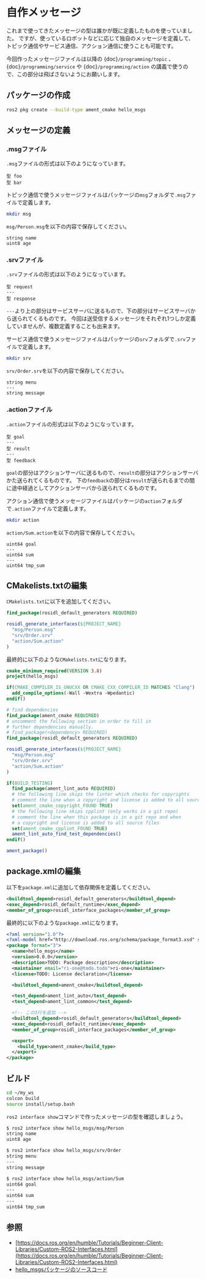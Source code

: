 # 自作メッセージ

これまで使ってきたメッセージの型は誰かが既に定義したものを使っていました。
ですが、使っているロボットなどに応じて独自のメッセージを定義して、トピック通信やサービス通信、アクション通信に使うことも可能です。

今回作ったメッセージファイルは以降の
{doc}`/programming/topic`
、
{doc}`/programming/service`
や
{doc}`/programming/action`
の講義で使うので、この部分は飛ばさないようにお願いします。

## パッケージの作成

```bash
ros2 pkg create --build-type ament_cmake hello_msgs
```

## メッセージの定義

### .msgファイル

`.msg`ファイルの形式は以下のようになっています。

```none
型 foo
型 bar
```

トピック通信で使うメッセージファイルはパッケージの`msg`フォルダで`.msg`ファイルで定義します。

```bash
mkdir msg
```

`msg/Person.msg`を以下の内容で保存してください。

```none
string name
uint8 age
```

### .srvファイル

`.srv`ファイルの形式は以下のようになっています。

```none
型 request
---
型 response
```

`---`より上の部分はサービスサーバに送るもので、下の部分はサービスサーバから送られてくるものです。
今回は送受信するメッセージをそれぞれ1つしか定義していませんが、複数定義することも出来ます。

サービス通信で使うメッセージファイルはパッケージの`srv`フォルダで`.srv`ファイルで定義します。

```bash
mkdir srv
```

`srv/Order.srv`を以下の内容で保存してください。

```none
string menu
---
string message
```

### .actionファイル

`.action`ファイルの形式は以下のようになっています。

```none
型 goal
---
型 result
---
型 feedback
```

`goal`の部分はアクションサーバに送るもので、`result`の部分はアクションサーバかた送られてくるものです。
下の`feedback`の部分は`result`が送られるまでの間に途中経過としてアクションサーバから送られてくるものです。

アクション通信で使うメッセージファイルはパッケージの`action`フォルダで`.action`ファイルで定義します。

```bash
mkdir action
```

`action/Sum.action`を以下の内容で保存してください。

```none
uint64 goal
---
uint64 sum
---
uint64 tmp_sum
```

## CMakelists.txtの編集

`CMakelists.txt`に以下を追加してください。

```cmake
find_package(rosidl_default_generators REQUIRED)

rosidl_generate_interfaces(${PROJECT_NAME}
  "msg/Person.msg"
  "srv/Order.srv"
  "action/Sum.action"
)
```

最終的に以下のような`CMakelists.txt`になります。

```cmake
cmake_minimum_required(VERSION 3.8)
project(hello_msgs)

if(CMAKE_COMPILER_IS_GNUCXX OR CMAKE_CXX_COMPILER_ID MATCHES "Clang")
  add_compile_options(-Wall -Wextra -Wpedantic)
endif()

# find dependencies
find_package(ament_cmake REQUIRED)
# uncomment the following section in order to fill in
# further dependencies manually.
# find_package(<dependency> REQUIRED)
find_package(rosidl_default_generators REQUIRED)

rosidl_generate_interfaces(${PROJECT_NAME}
  "msg/Person.msg"
  "srv/Order.srv"
  "action/Sum.action"
)

if(BUILD_TESTING)
  find_package(ament_lint_auto REQUIRED)
  # the following line skips the linter which checks for copyrights
  # comment the line when a copyright and license is added to all source files
  set(ament_cmake_copyright_FOUND TRUE)
  # the following line skips cpplint (only works in a git repo)
  # comment the line when this package is in a git repo and when
  # a copyright and license is added to all source files
  set(ament_cmake_cpplint_FOUND TRUE)
  ament_lint_auto_find_test_dependencies()
endif()

ament_package()
```

## package.xmlの編集

以下を`package.xml`に追加して依存関係を定義してください。

```xml
<buildtool_depend>rosidl_default_generators</buildtool_depend>
<exec_depend>rosidl_default_runtime</exec_depend>
<member_of_group>rosidl_interface_packages</member_of_group>
```

最終的に以下のような`package.xml`になります。

```xml
<?xml version="1.0"?>
<?xml-model href="http://download.ros.org/schema/package_format3.xsd" schematypens="http://www.w3.org/2001/XMLSchema"?>
<package format="3">
  <name>hello_msgs</name>
  <version>0.0.0</version>
  <description>TODO: Package description</description>
  <maintainer email="ri-one@todo.todo">ri-one</maintainer>
  <license>TODO: License declaration</license>

  <buildtool_depend>ament_cmake</buildtool_depend>

  <test_depend>ament_lint_auto</test_depend>
  <test_depend>ament_lint_common</test_depend>

  <!-- この3行を追加 -->
  <buildtool_depend>rosidl_default_generators</buildtool_depend>
  <exec_depend>rosidl_default_runtime</exec_depend>
  <member_of_group>rosidl_interface_packages</member_of_group>

  <export>
    <build_type>ament_cmake</build_type>
  </export>
</package>
```

## ビルド

```bash
cd ~/my_ws
colcon build
source install/setup.bash
```

`ros2 interface show`コマンドで作ったメッセージの型を確認しましょう。

```bash
$ ros2 interface show hello_msgs/msg/Person 
string name
uint8 age
```

```bash
$ ros2 interface show hello_msgs/srv/Order
string menu
---
string message
```

```bash
$ ros2 interface show hello_msgs/action/Sum 
uint64 goal
---
uint64 sum
---
uint64 tmp_sum
```

## 参照

- [https://docs.ros.org/en/humble/Tutorials/Beginner-Client-Libraries/Custom-ROS2-Interfaces.html](https://docs.ros.org/en/humble/Tutorials/Beginner-Client-Libraries/Custom-ROS2-Interfaces.html)
- [hello_msgsパッケージのソースコード](https://github.com/Rione/home_ros2_workshop/tree/main/hello_msgs)
